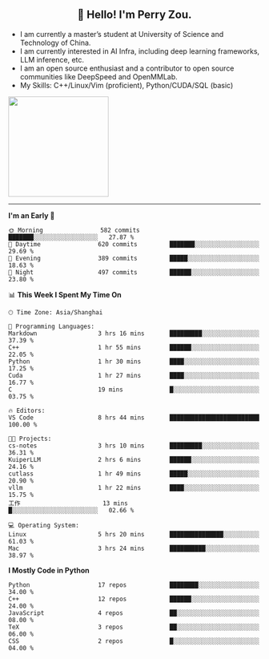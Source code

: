 <h2 align="center">👋 Hello! I'm Perry Zou.</h2>

- I am currently a master’s student at University of Science and Technology of China.
- I am currently interested in AI Infra, including deep learning frameworks, LLM inference, etc.
- I am an open source enthusiast and a contributor to open source communities like DeepSpeed and OpenMMLab.
- My Skills: C++/Linux/Vim (proficient), Python/CUDA/SQL (basic)

<img height=200 align="center" src="https://github-readme-stats.vercel.app/api?username=zonepg" />

-------

<!--START_SECTION:waka-->
**I'm an Early 🐤** 

```text
🌞 Morning                582 commits         ███████░░░░░░░░░░░░░░░░░░   27.87 % 
🌆 Daytime                620 commits         ███████░░░░░░░░░░░░░░░░░░   29.69 % 
🌃 Evening                389 commits         █████░░░░░░░░░░░░░░░░░░░░   18.63 % 
🌙 Night                  497 commits         ██████░░░░░░░░░░░░░░░░░░░   23.80 % 
```


📊 **This Week I Spent My Time On** 

```text
🕑︎ Time Zone: Asia/Shanghai

💬 Programming Languages: 
Markdown                 3 hrs 16 mins       █████████░░░░░░░░░░░░░░░░   37.39 % 
C++                      1 hr 55 mins        ██████░░░░░░░░░░░░░░░░░░░   22.05 % 
Python                   1 hr 30 mins        ████░░░░░░░░░░░░░░░░░░░░░   17.25 % 
Cuda                     1 hr 27 mins        ████░░░░░░░░░░░░░░░░░░░░░   16.77 % 
C                        19 mins             █░░░░░░░░░░░░░░░░░░░░░░░░   03.75 % 

🔥 Editors: 
VS Code                  8 hrs 44 mins       █████████████████████████   100.00 % 

🐱‍💻 Projects: 
cs-notes                 3 hrs 10 mins       █████████░░░░░░░░░░░░░░░░   36.31 % 
KuiperLLM                2 hrs 6 mins        ██████░░░░░░░░░░░░░░░░░░░   24.16 % 
cutlass                  1 hr 49 mins        █████░░░░░░░░░░░░░░░░░░░░   20.90 % 
vllm                     1 hr 22 mins        ████░░░░░░░░░░░░░░░░░░░░░   15.75 % 
工作                       13 mins             █░░░░░░░░░░░░░░░░░░░░░░░░   02.66 % 

💻 Operating System: 
Linux                    5 hrs 20 mins       ███████████████░░░░░░░░░░   61.03 % 
Mac                      3 hrs 24 mins       ██████████░░░░░░░░░░░░░░░   38.97 % 
```

**I Mostly Code in Python** 

```text
Python                   17 repos            ████████░░░░░░░░░░░░░░░░░   34.00 % 
C++                      12 repos            ██████░░░░░░░░░░░░░░░░░░░   24.00 % 
JavaScript               4 repos             ██░░░░░░░░░░░░░░░░░░░░░░░   08.00 % 
TeX                      3 repos             ██░░░░░░░░░░░░░░░░░░░░░░░   06.00 % 
CSS                      2 repos             █░░░░░░░░░░░░░░░░░░░░░░░░   04.00 % 
```




<!--END_SECTION:waka-->

